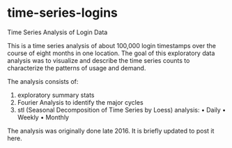 # time-series-logins
Time Series Analysis of Login Data

This is a time series analysis of about 100,000 login timestamps over the course of eight months in one location. The goal of this exploratory data analysis was to visualize and describe the time series counts to characterize the patterns of usage and demand.

The analysis consists of:
1) exploratory summary stats
2) Fourier Analysis to identify the major cycles
3) stl (Seasonal Decomposition of Time Series by Loess) analysis:
• Daily
• Weekly
• Monthly

The analysis was originally done late 2016. It is briefly updated to post it here.

